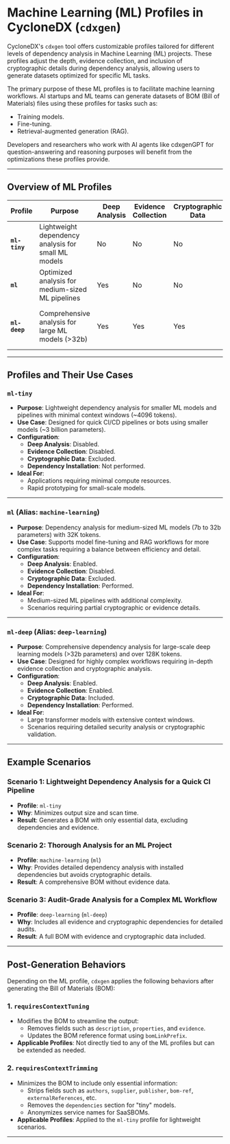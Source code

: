 # Machine Learning (ML) Profiles in CycloneDX (`cdxgen`)

CycloneDX's `cdxgen` tool offers customizable profiles tailored for different levels of dependency analysis in Machine Learning (ML) projects. These profiles adjust the depth, evidence collection, and inclusion of cryptographic details during dependency analysis, allowing users to generate datasets optimized for specific ML tasks.

The primary purpose of these ML profiles is to facilitate machine learning workflows. AI startups and ML teams can generate datasets of BOM (Bill of Materials) files using these profiles for tasks such as:

- Training models.
- Fine-tuning.
- Retrieval-augmented generation (RAG).

Developers and researchers who work with AI agents like cdxgenGPT for question-answering and reasoning purposes will benefit from the optimizations these profiles provide.

---

## Overview of ML Profiles

| **Profile**   | **Purpose**                                         | **Deep Analysis** | **Evidence Collection** | **Cryptographic Data** | **Install Dependencies** | **Ideal For**                              |
| ------------- | --------------------------------------------------- | ----------------- | ----------------------- | ---------------------- | ------------------------ | ------------------------------------------ |
| **`ml-tiny`** | Lightweight dependency analysis for small ML models | No                | No                      | No                     | No                       | Small models (~3b params), CI pipelines    |
| **`ml`**      | Optimized analysis for medium-sized ML pipelines    | Yes               | No                      | No                     | Yes                      | Medium models (7b-32b params), RAG tasks   |
| **`ml-deep`** | Comprehensive analysis for large ML models (>32b)   | Yes               | Yes                     | Yes                    | Yes                      | Large models, advanced cryptographic needs |

---

## Profiles and Their Use Cases

### **`ml-tiny`**

- **Purpose**: Lightweight dependency analysis for smaller ML models and pipelines with minimal context windows (~4096 tokens).
- **Use Case**: Designed for quick CI/CD pipelines or bots using smaller models (~3 billion parameters).
- **Configuration**:
  - **Deep Analysis**: Disabled.
  - **Evidence Collection**: Disabled.
  - **Cryptographic Data**: Excluded.
  - **Dependency Installation**: Not performed.
- **Ideal For**:
  - Applications requiring minimal compute resources.
  - Rapid prototyping for small-scale models.

---

### **`ml` (Alias: `machine-learning`)**

- **Purpose**: Dependency analysis for medium-sized ML models (7b to 32b parameters) with 32K tokens.
- **Use Case**: Supports model fine-tuning and RAG workflows for more complex tasks requiring a balance between efficiency and detail.
- **Configuration**:
  - **Deep Analysis**: Enabled.
  - **Evidence Collection**: Disabled.
  - **Cryptographic Data**: Excluded.
  - **Dependency Installation**: Performed.
- **Ideal For**:
  - Medium-sized ML pipelines with additional complexity.
  - Scenarios requiring partial cryptographic or evidence details.

---

### **`ml-deep` (Alias: `deep-learning`)**

- **Purpose**: Comprehensive dependency analysis for large-scale deep learning models (>32b parameters) and over 128K tokens.
- **Use Case**: Designed for highly complex workflows requiring in-depth evidence collection and cryptographic analysis.
- **Configuration**:
  - **Deep Analysis**: Enabled.
  - **Evidence Collection**: Enabled.
  - **Cryptographic Data**: Included.
  - **Dependency Installation**: Performed.
- **Ideal For**:
  - Large transformer models with extensive context windows.
  - Scenarios requiring detailed security analysis or cryptographic validation.

---

## Example Scenarios

### **Scenario 1**: Lightweight Dependency Analysis for a Quick CI Pipeline

- **Profile**: `ml-tiny`
- **Why**: Minimizes output size and scan time.
- **Result**: Generates a BOM with only essential data, excluding dependencies and evidence.

### **Scenario 2**: Thorough Analysis for an ML Project

- **Profile**: `machine-learning` (`ml`)
- **Why**: Provides detailed dependency analysis with installed dependencies but avoids cryptographic details.
- **Result**: A comprehensive BOM without evidence data.

### **Scenario 3**: Audit-Grade Analysis for a Complex ML Workflow

- **Profile**: `deep-learning` (`ml-deep`)
- **Why**: Includes all evidence and cryptographic dependencies for detailed audits.
- **Result**: A full BOM with evidence and cryptographic data included.

---

## Post-Generation Behaviors

Depending on the ML profile, `cdxgen` applies the following behaviors after generating the Bill of Materials (BOM):

### 1. **`requiresContextTuning`**

- Modifies the BOM to streamline the output:
  - Removes fields such as `description`, `properties`, and `evidence`.
  - Updates the BOM reference format using `bomLinkPrefix`.
- **Applicable Profiles**: Not directly tied to any of the ML profiles but can be extended as needed.

### 2. **`requiresContextTrimming`**

- Minimizes the BOM to include only essential information:
  - Strips fields such as `authors`, `supplier`, `publisher`, `bom-ref`, `externalReferences`, etc.
  - Removes the `dependencies` section for "tiny" models.
  - Anonymizes service names for SaaSBOMs.
- **Applicable Profiles**: Applied to the `ml-tiny` profile for lightweight scenarios.

---
